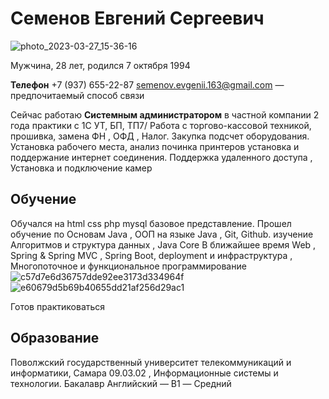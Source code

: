 # Семенов Евгений Сергеевич

![photo_2023-03-27_15-36-16](https://github.com/SemenSMR/Portfolio/assets/124078571/f84bb68c-cef9-43b1-9e7c-88a0f045ef23)


Мужчина, 28 лет, родился 7 октября 1994

**Телефон** +7 (937) 655-22-87
semenov.evgenii.163@gmail.com — предпочитаемый способ связи


Сейчас работаю **Системным администратором** в частной компании
2 года практики с 1С УТ, БП, ТП7/ Работа с торгово-кассовой техникой, прошивка, замена ФН , ОФД , Налог.
Закупка подсчет оборудования. Установка рабочего места, анализ починка принтеров установка и поддержание интернет соединения. Поддержка удаленного доступа ,
Установка и подключение камер

## Обучение
Обучался на html css php mysql базовое представление.
Прошел обучение по Основам Java , ООП на языке Java , Git, Github. изучение Алгоритмов и структура данных , Java Core
В ближайшее время   Web , Spring & Spring MVC , Spring Boot, deployment и инфраструктура , Многопоточное и функциональное программирование
![c57d7e6d36757dde92ee3173d334964f](https://github.com/SemenSMR/Portfolio/assets/124078571/73498b07-8e85-40b1-bd73-2eb4d006d24f)
![e60679d5b69b40655dd21af256d29ac1](https://github.com/SemenSMR/Portfolio/assets/124078571/3ccf2670-40d7-40db-bd75-0d35113f1246)

Готов практиковаться

## Образование
Поволжский государственный университет телекоммуникаций и информатики, Самара
09.03.02 , Информационные системы и технологии. Бакалавр
Английский — B1 — Средний

